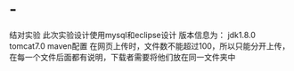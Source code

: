 # -
结对实验
此次实验设计使用mysql和eclipse设计
版本信息为：
jdk1.8.0
tomcat7.0
maven配置
在网页上传时，文件数不能超过100，所以只能分开上传，在每一个文件后面都有说明，下载者需要将他们放在同一文件夹中
